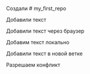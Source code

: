 Создали # my_first_repo


Добавили текст

Добавили текст через браузер


Добавим текст локально

Добавили текст в новой ветке

Разрешаем конфликт

